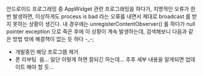 안드로이드 프로그래밍 중 AppWidget 관련 프로그래밍을 하다가, 치명적인 오류가 한번 발생하면, 이상하게도 process is bad 라는 오류를 내면서 제대로 broadcast 를 받지 못하는 상황이 생긴다. 내 경우에는 unregisterContentObserver() 를 하다가 null pointer exception 으로 죽은 후에 이 상황이 계속 발생하는데, 검색해보니 다음과 같은 방법 밖에 해결책이 없는 듯 하다 -\_-;
- 개발중인 해당 프로그램 제거
- 폰 리부팅
 음... 일단 이렇게 하면 잘되긴 하는데... 추후 세부 내용을 알게되면 업데이트 해야 할 듯... 

